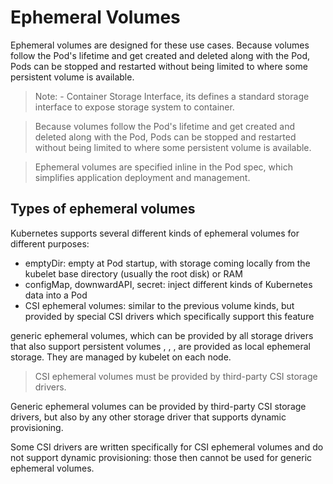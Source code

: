 # Ephemeral Volumes

Ephemeral volumes are designed for these use cases. Because volumes follow the Pod's lifetime and get created and deleted along with the Pod, Pods can be stopped and restarted without being limited to where some persistent volume is available.

> Note: <CSI> - Container Storage Interface, its defines a standard  storage interface to expose storage system to container.

> Because volumes follow the Pod's lifetime and get created and deleted along with the Pod, Pods can be stopped and restarted without being limited to where some persistent volume is available.

> Ephemeral volumes are specified inline in the Pod spec, which simplifies application deployment and management.

## Types of ephemeral volumes

Kubernetes supports several different kinds of ephemeral volumes for different purposes:

- emptyDir: empty at Pod startup, with storage coming locally from the kubelet base directory (usually the root disk) or RAM
- configMap, downwardAPI, secret: inject different kinds of Kubernetes data into a Pod
- CSI ephemeral volumes: similar to the previous volume kinds, but provided by special CSI drivers which specifically support this feature

generic ephemeral volumes, which can be provided by all storage drivers that also support persistent volumes <emptyDir>, <configMap>, <downwardAPI>, <secret> are provided as local ephemeral storage. They are managed by kubelet on each node.

> CSI ephemeral volumes must be provided by third-party CSI storage drivers.

Generic ephemeral volumes can be provided by third-party CSI storage drivers, but also by any other storage driver that supports dynamic provisioning. 

Some CSI drivers are written specifically for CSI ephemeral volumes and do not support dynamic provisioning: those then cannot be used for generic ephemeral volumes.